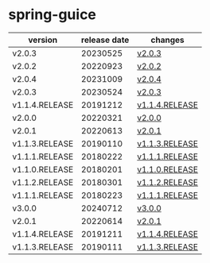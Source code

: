 # spring-guice	


|version|release date|changes|
|---|---|---|
|v2.0.3|20230525|[v2.0.3](./v2.0.3-20230525.md)|
|v2.0.2|20220923|[v2.0.2](./v2.0.2-20220923.md)|
|v2.0.4|20231009|[v2.0.4](./v2.0.4-20231009.md)|
|v2.0.3|20230524|[v2.0.3](./v2.0.3-20230524.md)|
|v1.1.4.RELEASE|20191212|[v1.1.4.RELEASE](./v1.1.4.RELEASE-20191212.md)|
|v2.0.0|20220321|[v2.0.0](./v2.0.0-20220321.md)|
|v2.0.1|20220613|[v2.0.1](./v2.0.1-20220613.md)|
|v1.1.3.RELEASE|20190110|[v1.1.3.RELEASE](./v1.1.3.RELEASE-20190110.md)|
|v1.1.1.RELEASE|20180222|[v1.1.1.RELEASE](./v1.1.1.RELEASE-20180222.md)|
|v1.1.0.RELEASE|20180201|[v1.1.0.RELEASE](./v1.1.0.RELEASE-20180201.md)|
|v1.1.2.RELEASE|20180301|[v1.1.2.RELEASE](./v1.1.2.RELEASE-20180301.md)|
|v1.1.1.RELEASE|20180223|[v1.1.1.RELEASE](./v1.1.1.RELEASE-20180223.md)|
|v3.0.0|20240712|[v3.0.0](./v3.0.0-20240712.md)|
|v2.0.1|20220614|[v2.0.1](./v2.0.1-20220614.md)|
|v1.1.4.RELEASE|20191211|[v1.1.4.RELEASE](./v1.1.4.RELEASE-20191211.md)|
|v1.1.3.RELEASE|20190111|[v1.1.3.RELEASE](./v1.1.3.RELEASE-20190111.md)|
